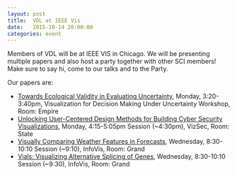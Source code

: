 ```yaml
---
layout: post
title:  VDL at IEEE Vis
date:   2015-10-14 20:00:00
categories: event
---
```

Members of VDL will be at IEEE VIS in Chicago. We will be presenting multiple papers and also host a party together with other SCI members! Make sure to say hi, come to our talks and to the Party.

Our papers are: 

 * [Towards Ecological Validity in Evaluating Uncertainty]({{site.baseurl}}/publications/2015_vdmu_ecological-validity/), Monday, 3:20-3:40pm, Visualization for Decision Making Under Uncertainty Workshop, Room: Empire
 * [Unlocking User-Centered Design Methods for Building Cyber Security Visualizations]({{site.baseurl}}/publications/2015_vizsec_design-methods/), Monday, 4:15-5:05pm Session (~4:30pm), VizSec, Room: State
 * [Visually Comparing Weather Features in Forecasts]({{site.baseurl}}/publications/2015_infovis_weaver/), Wednesday, 8:30-10:10 Session (~9:10), InfoVis, Room: Grand
 * [Vials: Visualizing Alternative Splicing of Genes]({{site.baseurl}}/publications/2015_infovis_vials/), Wednesday, 8:30-10:10 Session (~9:30), InfoVis, Room: Grand
